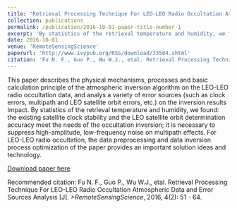 ```yaml
---
title: "Retrieval Processing Technique For LEO-LEO Radio Occultation Atmospheric Data and Error Sources Analysis"
collection: publications
permalink: /publication/2016-10-01-paper-title-number-1
excerpt: 'By statistics of the retrieval temperature and humidity, we found: the existing satellite clock stability and the LEO satellite orbit determination accuracy meet the needs of the occultation inversion.'
date: 2016-10-01
venue: 'RemoteSensingScience'
paperurl: 'http://www.ivypub.org/RSS/download/33584.shtml'
citation: 'Fu N. F., Guo P., Wu W.J., etal. Retrieval Processing Technique For LEO-LEO Radio Occultation Atmospheric Data and Error Sources Analysis [J]. <i>RemoteSensingScience</i>, 2016, 4(2): 51 - 64.'
---
```

This paper describes the physical mechanisms, processes and basic calculation principle of the atmospheric inversion algorithm on the LEO-LEO radio occultation data, and analys a variety of error sources (such as clock errors, multipath and LEO satellite orbit errors, etc.) on the inversion results Impact. By statistics of the retrieval temperature and humidity, we found: the existing satellite clock stability and the LEO satellite orbit determination accuracy meet the needs of the occultation inversion; it is necessary to suppress high-amplitude, low-frequency noise on multipath effects. For LEO-LEO radio occultation, the data preprocessing and data inversion process optimization of the paper provides an important solution ideas and technology.

[Download paper here](http://www.ivypub.org/RSS/download/33584.shtml)

Recommended citation: Fu N. F., Guo P., Wu W.J., etal. Retrieval Processing Technique For LEO-LEO Radio Occultation Atmospheric Data and Error Sources Analysis [J]. <i>>RemoteSensingScience</i>, 2016, 4(2): 51 - 64.

